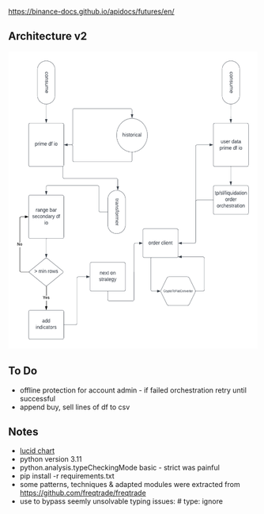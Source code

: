 https://binance-docs.github.io/apidocs/futures/en/

## Architecture v2

<img src="./rig-architecture-v2.png"
     alt="rig architecture v2"
     style="height: 600px" />

## To Do
* offline protection for account admin - if failed orchestration retry until successful
* append buy, sell lines of df to csv 

## Notes
* [lucid chart](https://lucid.app/lucidchart/73458ddb-e0f2-4dde-9e6e-c1772800c46e/edit?viewport_loc=28%2C-860%2C1707%2C811%2C0_0&invitationId=inv_4758b35a-2015-4977-bb89-6a140faee88e)
* python version 3.11
* python.analysis.typeCheckingMode basic - strict was painful
* pip install -r requirements.txt
* some patterns, techniques & adapted modules were extracted from https://github.com/freqtrade/freqtrade
* use to bypass seemly unsolvable typing issues: # type: ignore

